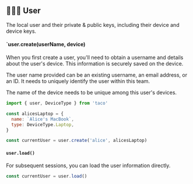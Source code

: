 ﻿## 👩🏾‍🦱 User

The local user and their private & public keys, including their device and device keys.

#### `user.create(userName, device)

When you first create a user, you'll need to obtain a username and details about the user's device.
This information is securely saved on the device.

The user name provided can be an existing username, an email address, or an ID. It needs to uniquely
identify the user within this team.

The name of the device needs to be unique among this user's devices.

```js
import { user, DeviceType } from 'taco'

const alicesLaptop = {
  name: `Alice's MacBook`,
  type: DeviceType.Laptop,
}

const currentUser = user.create('alice', alicesLaptop)
```

#### `user.load()`

For subsequent sessions, you can load the user information directly.

```js
const currentUser = user.load()
```
